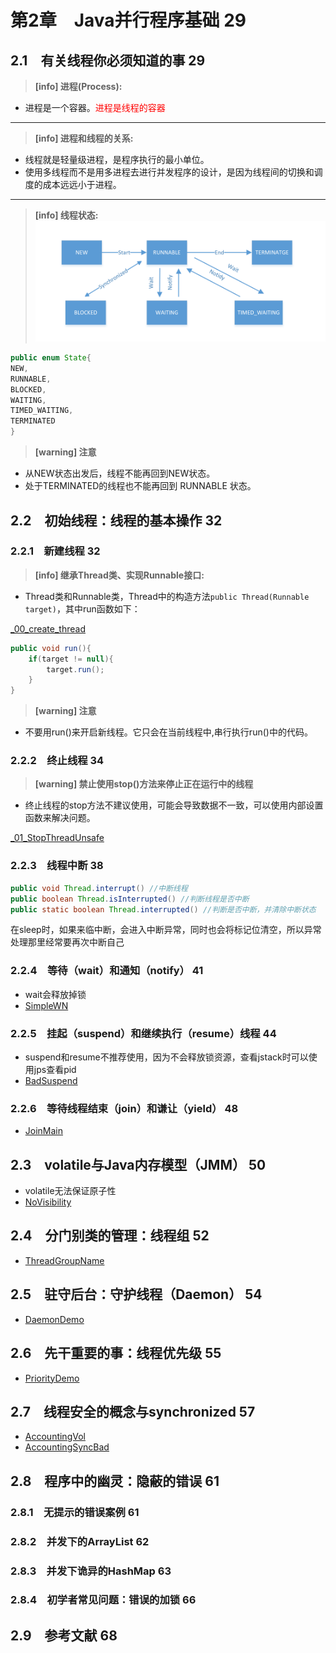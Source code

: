 # 第2章　Java并行程序基础	29
## 2.1　有关线程你必须知道的事	29
> **[info] 进程(Process):**
- 进程是一个容器。<font color="red">进程是线程的容器</font>

---
> **[info] 进程和线程的关系:**
- 线程就是轻量级进程，是程序执行的最小单位。
- 使用多线程而不是用多进程去进行并发程序的设计，是因为线程间的切换和调度的成本远远小于进程。

---
> **[info] 线程状态:**
![线程的状态](image/chapter_02/线程的状态.png)
  

```java
public enum State{
NEW,
RUNNABLE,
BLOCKED,
WAITING,
TIMED_WAITING,
TERMINATED
}
```
> **[warning] 注意**
- 从NEW状态出发后，线程不能再回到NEW状态。
- 处于TERMINATED的线程也不能再回到 RUNNABLE 状态。

## 2.2　初始线程：线程的基本操作	32
    
### 2.2.1　新建线程	32

> **[info] 继承Thread类、实现Runnable接口:**
- Thread类和Runnable类，Thread中的构造方法`public Thread(Runnable target)`，其中run函数如下：


[_00_create_thread](https://github.com/ProSayJ/springbootstudy/blob/master/upup/src/main/java/com/prosayj/springboot/_00_实战Java高并发程序设计/chapter2_java并行程序基础/_00_create_thread/_00_NewThread.java)



```java
public void run(){
    if(target != null){
        target.run();
    }
}
```
> **[warning] 注意**
- 不要用run()来开启新线程。它只会在当前线程中,串行执行run()中的代码。

### 2.2.2　终止线程	34

> **[warning] 禁止使用stop()方法来停止正在运行中的线程**
- 终止线程的stop方法不建议使用，可能会导致数据不一致，可以使用内部设置函数来解决问题。

[_01_StopThreadUnsafe](https://github.com/ProSayJ/springbootstudy/blob/master/upup/src/main/java/com/prosayj/springboot/_00_实战Java高并发程序设计/chapter2_java并行程序基础/_01_stop_thread/_01_StopThreadUnsafe.java)

### 2.2.3　线程中断	38

```java
public void Thread.interrupt() //中断线程
public boolean Thread.isInterrupted() //判断线程是否中断
public static boolean Thread.interrupted() //判断是否中断，并清除中断状态
```

在sleep时，如果来临中断，会进入中断异常，同时也会将标记位清空，所以异常处理那里经常要再次中断自己

### 2.2.4　等待（wait）和通知（notify）	41

- wait会释放掉锁
- [SimpleWN](https://github.com/guanpengchn/java-concurrent-programming/blob/master/src/main/java/ch2/SimpleWN.java)

### 2.2.5　挂起（suspend）和继续执行（resume）线程	44

- suspend和resume不推荐使用，因为不会释放锁资源，查看jstack时可以使用jps查看pid
- [BadSuspend](https://github.com/guanpengchn/java-concurrent-programming/blob/master/src/main/java/ch2/BadSuspend.java)

### 2.2.6　等待线程结束（join）和谦让（yield）	48

- [JoinMain](https://github.com/guanpengchn/java-concurrent-programming/blob/master/src/main/java/ch2/JoinMain.java)
     
## 2.3　volatile与Java内存模型（JMM）	50

- volatile无法保证原子性
- [NoVisibility](https://github.com/guanpengchn/java-concurrent-programming/blob/master/src/main/java/ch2/NoVisibility.java)

## 2.4　分门别类的管理：线程组	52

- [ThreadGroupName](https://github.com/guanpengchn/java-concurrent-programming/blob/master/src/main/java/ch2/ThreadGroupName.java)

## 2.5　驻守后台：守护线程（Daemon）	54

- [DaemonDemo](https://github.com/guanpengchn/java-concurrent-programming/blob/master/src/main/java/ch2/DaemonDemo.java)

## 2.6　先干重要的事：线程优先级	55

- [PriorityDemo](https://github.com/guanpengchn/java-concurrent-programming/blob/master/src/main/java/ch2/PriorityDemo.java)

## 2.7　线程安全的概念与synchronized	57

- [AccountingVol](https://github.com/guanpengchn/java-concurrent-programming/blob/master/src/main/java/ch2/AccountingVol.java)
- [AccountingSyncBad](https://github.com/guanpengchn/java-concurrent-programming/blob/master/src/main/java/ch2/AccountingSyncBad.java)

## 2.8　程序中的幽灵：隐蔽的错误	61
    
### 2.8.1　无提示的错误案例	61
### 2.8.2　并发下的ArrayList	62
### 2.8.3　并发下诡异的HashMap	63
### 2.8.4　初学者常见问题：错误的加锁	66
        
## 2.9　参考文献	68